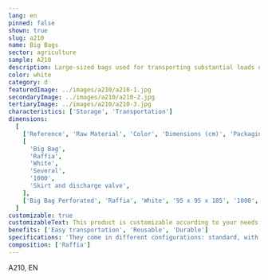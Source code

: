 ```yaml
---
lang: en
pinned: false
shown: true
slug: a210
name: Big Bags
sector: agriculture
sample: A210
description: Large-sized bags used for transporting substantial loads of granulated, aggregate, and/or powder products.
color: white
category: d
featuredImage: ../images/a210/a210-1.jpg
secondaryImage: ../images/a210/a210-2.jpg
tertiaryImage: ../images/a210/a210-3.jpg
characteristics: ['Storage', 'Transportation']
dimensions:
  [
    ['Reference', 'Raw Material', 'Color', 'Dimensions (cm)', 'Packaging (units)', 'Specifications'],
    [
      'Big Bag',
      'Raffia',
      'White',
      'Several',
      '1000',
      'Skirt and discharge valve',
    ],
    ['Big Bag Perforated', 'Raffia', 'White', '95 x 95 x 185', '1000', 'Skirt and discharge valve'],
  ]
customizable: true
customizableText: This product is customizable according to your needs. Contact us for more information.
benefits: ['Easy transportation', 'Reusable', 'Durable']
specifications: 'They come in different configurations: standard, with filling skirt, discharge valve, among others.'
composition: ['Raffia']
---
```


A210, EN
